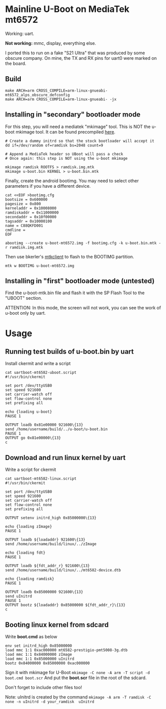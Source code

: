 # Mainline U-Boot on MediaTek mt6572

Working: uart.

**Not working:** mmc, display, everything else.

I ported this to run on a fake "S21 Ultra" that was produced by some obscure company.  On mine, the TX and RX pins for uart0 were marked on the board.

## Build
```
make ARCH=arm CROSS_COMPILE=arm-linux-gnueabi- mt6572_alps_obscure_defconfig
make ARCH=arm CROSS_COMPILE=arm-linux-gnueabi- -jx
```
## Installing in "secondary" bootloader mode
For this step, you will need a mediatek "mkimage" tool.  This is NOT the u-boot mkimage tool.  It can be found precompiled [here](https://forum.xda-developers.com/t/guide-building-mediatek-boot-img-appending-headers.2753788/#post-52707851).

```
# Create a dummy initrd so that the stock bootloader will accept it
dd if=/dev/random of=ramdisk bs=2048 count=9

# Append a MediaTek header so UBoot will pass a check
# Once again: this step is NOT using the u-boot mkimage

mkimage ramdisk ROOTFS > ramdisk.img.mtk
mkimage u-boot.bin KERNEL > u-boot.bin.mtk
```
Finally, create the android bootimg. You may need to select other parameters if you have a different device.
```
cat <<EOF >bootimg.cfg
bootsize = 0x600000
pagesize = 0x800
kerneladdr = 0x10008000
ramdiskaddr = 0x11000000
secondaddr = 0x10f00000
tagsaddr = 0x10000100
name = C88QKFD001
cmdline =
EOF

abootimg --create u-boot-mt6572.img -f bootimg.cfg -k u-boot.bin.mtk -r ramdisk.img.mtk
```
Then use bkerler's [mtkclient](https://github.com/bkerler/mtkclient) to flash to the BOOTIMG partition.

```
mtk w BOOTIMG u-boot-mt6572.img
```
## Installing in "first" bootloader mode (untested)

Find the u-boot-mtk.bin file and flash it with the SP Flash Tool to the "UBOOT" section.

ATTENTION: In this mode, the screen will not work, you can see the work of u-boot only by uart.

# Usage

## Running test builds of u-boot.bin by uart
Install ckermit and write a script
```
cat uartboot-mt6582-uboot.script
#!/usr/bin/ckermit

set port /dev/ttyUSB0
set speed 921600
set carrier-watch off
set flow-control none
set prefixing all

echo {loading u-boot}
PAUSE 1

OUTPUT loadb 0x81e00000 921600\{13}
send /home/username/build/../u-boot/u-boot.bin
PAUSE 1
OUTPUT go 0x81e00000\{13}
c
```
## Download and run linux kernel by uart
Write a script for ckermit
```
cat uartboot-mt6582-linux.script
#!/usr/bin/ckermit

set port /dev/ttyUSB0
set speed 921600
set carrier-watch off
set flow-control none
set prefixing all

OUTPUT setenv initrd_high 0x85000000\{13}

echo {loading zImage}
PAUSE 1

OUTPUT loadb ${loadaddr} 921600\{13}
send /home/username/build/linux/../zImage

echo {loading fdt}
PAUSE 1

OUTPUT loadb ${fdt_addr_r} 921600\{13}
send /home/username/build/linux/../mt6582-device.dtb

echo {loading ramdisk}
PAUSE 1

OUTPUT loadb 0x85000000 921600\{13}
send uInitrd
PAUSE 1
OUTPUT bootz ${loadaddr} 0x85000000 ${fdt_addr_r}\{13}
c
```

## Booting linux kernel from sdcard
Write **boot.cmd** as below
```
env set initrd_high 0x85000000
load mmc 1:1 0xac000000 mt6582-prestigio-pmt5008-3g.dtb
load mmc 1:1 0x84000000 zImage
load mmc 1:1 0x85000000 uInitrd
bootz 0x84000000 0x85000000 0xac000000
```

Sign it with mkimage for U-Boot
`mkimage -C none -A arm -T script -d boot.cmd boot.scr`
And put the **boot.scr** file in the root of the sdcard.

Don't forget to include other files too!

Note: uInitrd is created by the command `mkimage -A arm -T ramdisk -C none -n uInitrd -d your_ramdisk  uInitrd`

